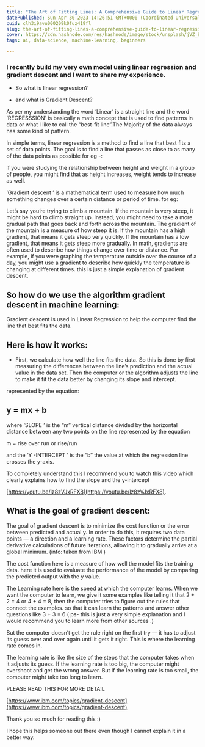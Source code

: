 ```yaml
---
title: "The Art of Fitting Lines: A Comprehensive Guide to Linear Regression and Gradient Descent"
datePublished: Sun Apr 30 2023 14:26:51 GMT+0000 (Coordinated Universal Time)
cuid: clh3i9avu000209k0fuz419fl
slug: the-art-of-fitting-lines-a-comprehensive-guide-to-linear-regression-and-gradient-descent
cover: https://cdn.hashnode.com/res/hashnode/image/stock/unsplash/jVZ_BKzDOJg/upload/54b7833ce96837182b68d913b947479c.jpeg
tags: ai, data-science, machine-learning, beginners

---
```


### I recently build my very own model using linear regression and gradient descent and I want to share my experience.

* So what is linear regression?
    
* and what is Gradient Descent?
    

As per my understanding the word ‘Linear’ is a straight line and the word ‘REGRESSSION’ is basically a math concept that is used to find patterns in data or what I like to call the “best-fit line”.The Majority of the data always has some kind of pattern.

In simple terms, linear regression is a method to find a line that best fits a set of data points. The goal is to find a line that passes as close to as many of the data points as possible for eg -:

if you were studying the relationship between height and weight in a group of people, you might find that as height increases, weight tends to increase as well.

‘Gradient descent ’ is a mathematical term used to measure how much something changes over a certain distance or period of time. for eg:

Let’s say you’re trying to climb a mountain. If the mountain is very steep, it might be hard to climb straight up. Instead, you might need to take a more gradual path that goes back and forth across the mountain. The gradient of the mountain is a measure of how steep it is. If the mountain has a high gradient, that means it gets steep very quickly. If the mountain has a low gradient, that means it gets steep more gradually. In math, gradients are often used to describe how things change over time or distance. For example, if you were graphing the temperature outside over the course of a day, you might use a gradient to describe how quickly the temperature is changing at different times. this is just a simple explanation of gradient descent.

## So how do we use the algorithm gradient descent in machine learning:

Gradient descent is used in Linear Regression to help the computer find the line that best fits the data.

## Here is how it works:

* First, we calculate how well the line fits the data. So this is done by first measuring the differences between the line’s prediction and the actual value in the data set. Then the computer or the algorithm adjusts the line to make it fit the data better by changing its slope and intercept.
    

represented by the equation:

## y = mx + b

where ‘SLOPE ’ is the “m” vertical distance divided by the horizontal distance between any two points on the line represented by the equation

m = rise over run or rise/run

and the ‘Y -INTERCEPT ’ is the “b” the value at which the regression line crosses the y-axis.

To completely understand this I recommend you to watch this video which clearly explains how to find the slope and the y-intercept

[https://youtu.be/lz8zVJxRFX8](https://youtu.be/lz8zVJxRFX8).

## What is the goal of gradient descent:

The goal of gradient descent is to minimize the cost function or the error between predicted and actual y. In order to do this, it requires two data points — a direction and a learning rate. These factors determine the partial derivative calculations of future iterations, allowing it to gradually arrive at a global minimum. (info: taken from IBM )

The cost function here is a measure of how well the model fits the training data. here it is used to evaluate the performance of the model by comparing the predicted output with the y value.

The Learning rate here is the speed at which the computer learns. When we want the computer to learn, we give it some examples like telling it that 2 + 2 = 4 or 4 + 4 = 8, then the computer tries to figure out the rules that connect the examples. so that it can learn the patterns and answer other questions like 3 + 3 = 6 ( ps- this is just a very simple explanation and I would recommend you to learn more from other sources .)

But the computer doesn’t get the rule right on the first try — it has to adjust its guess over and over again until it gets it right. This is where the learning rate comes in.

The learning rate is like the size of the steps that the computer takes when it adjusts its guess. If the learning rate is too big, the computer might overshoot and get the wrong answer. But if the learning rate is too small, the computer might take too long to learn.

PLEASE READ THIS FOR MORE DETAIL

[https://www.ibm.com/topics/gradient-descent](https://www.ibm.com/topics/gradient-descent).

Thank you so much for reading this :)

I hope this helps someone out there even though I cannot explain it in a better way.